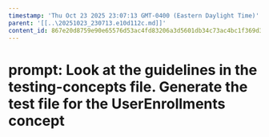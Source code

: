 ```yaml
---
timestamp: 'Thu Oct 23 2025 23:07:13 GMT-0400 (Eastern Daylight Time)'
parent: '[[..\20251023_230713.e10d112c.md]]'
content_id: 867e20d8759e90e65576d53ac4fd83206a3d5601db34c73ac4bc1f369d35ef74
---
```


# prompt: Look at the guidelines in the testing-concepts file. Generate the test file for the UserEnrollments concept
